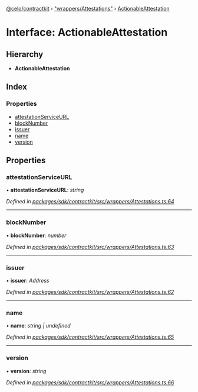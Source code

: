 [@celo/contractkit](../README.md) › ["wrappers/Attestations"](../modules/_wrappers_attestations_.md) › [ActionableAttestation](_wrappers_attestations_.actionableattestation.md)

# Interface: ActionableAttestation

## Hierarchy

* **ActionableAttestation**

## Index

### Properties

* [attestationServiceURL](_wrappers_attestations_.actionableattestation.md#attestationserviceurl)
* [blockNumber](_wrappers_attestations_.actionableattestation.md#blocknumber)
* [issuer](_wrappers_attestations_.actionableattestation.md#issuer)
* [name](_wrappers_attestations_.actionableattestation.md#name)
* [version](_wrappers_attestations_.actionableattestation.md#version)

## Properties

###  attestationServiceURL

• **attestationServiceURL**: *string*

*Defined in [packages/sdk/contractkit/src/wrappers/Attestations.ts:64](https://github.com/celo-org/celo-monorepo/blob/master/packages/sdk/contractkit/src/wrappers/Attestations.ts#L64)*

___

###  blockNumber

• **blockNumber**: *number*

*Defined in [packages/sdk/contractkit/src/wrappers/Attestations.ts:63](https://github.com/celo-org/celo-monorepo/blob/master/packages/sdk/contractkit/src/wrappers/Attestations.ts#L63)*

___

###  issuer

• **issuer**: *Address*

*Defined in [packages/sdk/contractkit/src/wrappers/Attestations.ts:62](https://github.com/celo-org/celo-monorepo/blob/master/packages/sdk/contractkit/src/wrappers/Attestations.ts#L62)*

___

###  name

• **name**: *string | undefined*

*Defined in [packages/sdk/contractkit/src/wrappers/Attestations.ts:65](https://github.com/celo-org/celo-monorepo/blob/master/packages/sdk/contractkit/src/wrappers/Attestations.ts#L65)*

___

###  version

• **version**: *string*

*Defined in [packages/sdk/contractkit/src/wrappers/Attestations.ts:66](https://github.com/celo-org/celo-monorepo/blob/master/packages/sdk/contractkit/src/wrappers/Attestations.ts#L66)*
